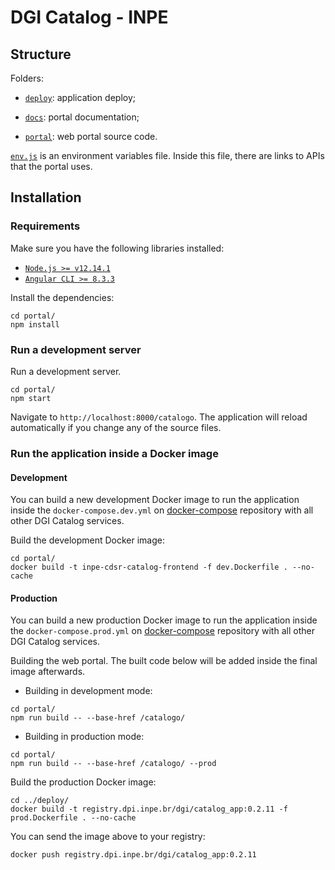 # DGI Catalog - INPE


## Structure

Folders:

- [`deploy`](./deploy): application deploy;

- [`docs`](./docs): portal documentation;

- [`portal`](./portal): web portal source code.

[`env.js`](./portal/src/assets/env.js) is an environment variables file. Inside this file, there are links to APIs that the portal uses.


## Installation

### Requirements

Make sure you have the following libraries installed:

- [`Node.js >= v12.14.1`](https://nodejs.org/en/)
- [`Angular CLI >= 8.3.3`](https://angular.io/)

Install the dependencies:

```
cd portal/
npm install
```

### Run a development server

Run a development server.

```
cd portal/
npm start
```

Navigate to `http://localhost:8000/catalogo`. The application will reload automatically if you change any of the source files.


### Run the application inside a Docker image

#### Development

You can build a new development Docker image to run the application inside the `docker-compose.dev.yml` on [docker-compose](https://github.com/dgi-catalog/docker-compose) repository with all other DGI Catalog services.

Build the development Docker image:

```
cd portal/
docker build -t inpe-cdsr-catalog-frontend -f dev.Dockerfile . --no-cache
```

#### Production

You can build a new production Docker image to run the application inside the `docker-compose.prod.yml` on [docker-compose](https://github.com/dgi-catalog/docker-compose) repository with all other DGI Catalog services.

Building the web portal. The built code below will be added inside the final image afterwards.

- Building in development mode:

```
cd portal/
npm run build -- --base-href /catalogo/
```

- Building in production mode:

```
cd portal/
npm run build -- --base-href /catalogo/ --prod
```

Build the production Docker image:

```
cd ../deploy/
docker build -t registry.dpi.inpe.br/dgi/catalog_app:0.2.11 -f prod.Dockerfile . --no-cache
```

You can send the image above to your registry:

```
docker push registry.dpi.inpe.br/dgi/catalog_app:0.2.11
```
